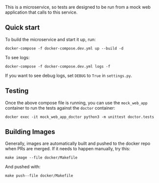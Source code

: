 This is a microservice, so tests are designed to be run from a mock web
application that calls to this service.  

## Quick start

To build the microservice and start it up, run:

    docker-compose -f docker-compose.dev.yml up --build -d

To see logs:

    docker-compose -f docker-compose.dev.yml logs -f

If you want to see debug logs, set `DEBUG` to `True` in `settings.py`.


## Testing

Once the above compose file is running, you can use the `mock_web_app`
container to run the tests against the `doctor` container:

    docker exec -it mock_web_app_doctor python3 -m unittest doctor.tests


## Building Images

Generally, images are automatically built and pushed to the docker repo when
PRs are merged. If it needs to happen manually, try this:

`make image --file docker/Makefile`

And pushed with:

`make push--file docker/Makefile`
